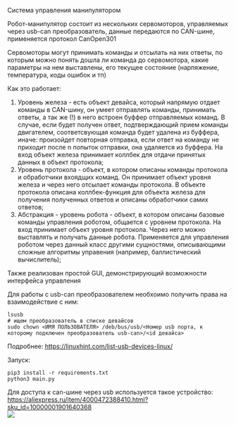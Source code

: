 Система управления манипулятором

Робот-манипулятор состоит из нескольких сервомоторов, управляемых через usb-can преобразователь, данные передаются по CAN-шине, применяется протокол CanOpen301

Сервомоторы могут принимать команды и отсылать на них ответы, по которым можно понять дошла ли команда до сервомотора, какие параметры на нем выставлены, его текущее состояние (нарпяжение, температура, коды ошибок и тп)

Как это работает:


1) Уровень железа - есть объект девайса, который напрямую отдает команды в CAN-шину, он умеет отправлять команды, принимать ответы, а так же (!) в него встроен буффер отправляемых команд. В случае, если будет получен ответ, подтверждающий прием команды двигателем, соответсвующая команда будет удалена из буффера, иначе: произойдет повторная отправка, если ответ на команду не приходит после n попыток отправки, она удаляется из буффера. На вход объект железа принимает коллбек для отдачи принятых данных в объект протокола;
2) Уровень протокола - объект, в котором описаны команды протокола и обработчики вхоядщих команд. Он принимает объект уровня железа и через него отсылает команды протокола. В объекте протокола описана коллбек-функция для объекта железа для получения полученных ответов и описаны обработчики самих ответов;
3) Абстракция - уровень робота - объект, в котором описаны базовые команды управления роботом, общается с уровнем протокола. На вход принимает объект уровня протокола. Через него можно выставлять и получать данные робота. Применяется для управления роботом через данный класс другими сущностями, описывающими сложные алгоритмы управения (например, баллистический вычислитель);


Также реализован простой GUI, демонстрирующий возможности интерфейса управления

Для работы с usb-can преобразователем необхоимо получить права на взаимодействие с ним:

```
lsusb
# ищем преобразователь в списке девайсов
sudo chown <ИМЯ ПОЛЬЗОВАТЕЛЯ> /deb/bus/usb/<Номер usb порта, к которому подключен преобразователь usb-can>/<id девайса>
```

Подробнее: https://linuxhint.com/list-usb-devices-linux/


Запуск:
```
pip3 install -r requirements.txt
python3 main.py
```




Для доступа к can-шине через usb используется такое устройство: https://aliexpress.ru/item/4000472388410.html?sku_id=10000001901640368 <br />
![](https://ae04.alicdn.com/kf/H6d02e323135b46718cabcc51bcb68b0fr.jpg)
